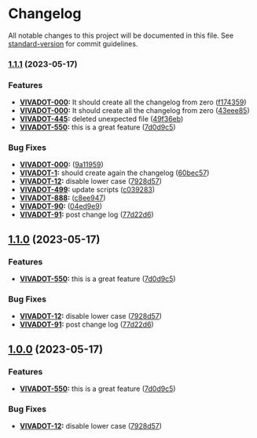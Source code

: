 # Changelog

All notable changes to this project will be documented in this file. See [standard-version](https://github.com/conventional-changelog/standard-version) for commit guidelines.

### [1.1.1](https://github.com/henrycontal/effective-potato/compare/v7.0.0...v1.1.1) (2023-05-17)


### Features

* **[VIVADOT-000](https://gruposti.atlassian.net/browse/VIVADOT-000):** It should create all the changelog from zero ([f174359](https://github.com/henrycontal/effective-potato/commit/f174359ef2972c8127bf2d3f65057910bfb845bc))
* **[VIVADOT-000](https://gruposti.atlassian.net/browse/VIVADOT-000):** It should create all the changelog from zero ([43eee85](https://github.com/henrycontal/effective-potato/commit/43eee858262233b158bd62346e94555d92e0231e))
* **[VIVADOT-445](https://gruposti.atlassian.net/browse/VIVADOT-445):** deleted unexpected file ([49f36eb](https://github.com/henrycontal/effective-potato/commit/49f36ebdcf3e470f05815f6fa2b2a9dee232ea00))
* **[VIVADOT-550](https://gruposti.atlassian.net/browse/VIVADOT-550):** this is a great feature ([7d0d9c5](https://github.com/henrycontal/effective-potato/commit/7d0d9c5ac308ba1d6db3ae07109f07f6d6fd3bdd))


### Bug Fixes

* **[VIVADOT-000](https://gruposti.atlassian.net/browse/VIVADOT-000):** ([9a11959](https://github.com/henrycontal/effective-potato/commit/9a11959571e700f2fbf7ffbcdb2de96b76024a1d))
* **[VIVADOT-1](https://gruposti.atlassian.net/browse/VIVADOT-1):** should create again the changelog ([60bec57](https://github.com/henrycontal/effective-potato/commit/60bec571340a4cc1732ad9f4c04323dcacdc4c81))
* **[VIVADOT-12](https://gruposti.atlassian.net/browse/VIVADOT-12):** disable lower case ([7928d57](https://github.com/henrycontal/effective-potato/commit/7928d57ac353c4c25b4e674aec60067e75519a6c))
* **[VIVADOT-499](https://gruposti.atlassian.net/browse/VIVADOT-499):** update scripts ([c039283](https://github.com/henrycontal/effective-potato/commit/c03928380bc7d4d9b34703a07d286043033d9a3f))
* **[VIVADOT-888](https://gruposti.atlassian.net/browse/VIVADOT-888):** ([c8ee947](https://github.com/henrycontal/effective-potato/commit/c8ee9471a0894ef39876e3b284eed017530348d6))
* **[VIVADOT-90](https://gruposti.atlassian.net/browse/VIVADOT-90):** ([04ed9e9](https://github.com/henrycontal/effective-potato/commit/04ed9e939460283b87c8e5c711ae25a39abc7f82))
* **[VIVADOT-91](https://gruposti.atlassian.net/browse/VIVADOT-91):** post change log ([77d22d6](https://github.com/henrycontal/effective-potato/commit/77d22d6c545047f612bdbe9b8bbd000e73824027))

## [1.1.0](https://github.com/henrycontal/effective-potato/compare/v9.1.0...v1.1.0) (2023-05-17)


### Features

* **[VIVADOT-550](https://gruposti.atlassian.net/browse/VIVADOT-550):** this is a great feature ([7d0d9c5](https://github.com/henrycontal/effective-potato/commit/7d0d9c5ac308ba1d6db3ae07109f07f6d6fd3bdd))


### Bug Fixes

* **[VIVADOT-12](https://gruposti.atlassian.net/browse/VIVADOT-12):** disable lower case ([7928d57](https://github.com/henrycontal/effective-potato/commit/7928d57ac353c4c25b4e674aec60067e75519a6c))
* **[VIVADOT-91](https://gruposti.atlassian.net/browse/VIVADOT-91):** post change log ([77d22d6](https://github.com/henrycontal/effective-potato/commit/77d22d6c545047f612bdbe9b8bbd000e73824027))

## [1.0.0](https://github.com/henrycontal/effective-potato/compare/v9.1.0...v1.0.0) (2023-05-17)


### Features

* **[VIVADOT-550](https://gruposti.atlassian.net/browse/VIVADOT-550):** this is a great feature ([7d0d9c5](https://github.com/henrycontal/effective-potato/commit/7d0d9c5ac308ba1d6db3ae07109f07f6d6fd3bdd))


### Bug Fixes

* **[VIVADOT-12](https://gruposti.atlassian.net/browse/VIVADOT-12):** disable lower case ([7928d57](https://github.com/henrycontal/effective-potato/commit/7928d57ac353c4c25b4e674aec60067e75519a6c))
